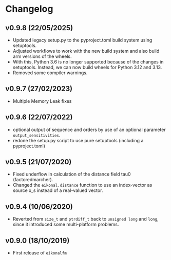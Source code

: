 # Changelog

<!--next-version-placeholder-->

## v0.9.8 (22/05/2025)

- Updated legacy setup.py to the pyproject.toml build system using setuptools.
- Adjusted workflows to work with the new build system and also build arm versions of the wheels.
- With this, Python 3.6 is no longer supported because of the changes in setuptools. Instead, we can now build wheels for Python 3.12 and 3.13.
- Removed some compiler warnings.

## v0.9.7 (27/02/2023)

- Multiple Memory Leak fixes

## v0.9.6 (22/07/2022)

- optional output of sequence and orders by use of an optional parameter `output_sensitivities`.
- redone the setup.py script to use pure setuptools (including a pyproject.toml)

## v0.9.5 (21/07/2020)

- Fixed underflow in calculation of the distance field tau0 (factoredmarcher).
- Changed the `eikonal.distance` function to use an index-vector as source x_s instead of a real-valued vector.

## v0.9.4 (10/06/2020)

- Reverted from `size_t` and `ptrdiff_t` back to `unsigned long` and `long`, since it introduced some multi-platform problems.

## v0.9.0 (18/10/2019)

- First release of `eikonalfm`